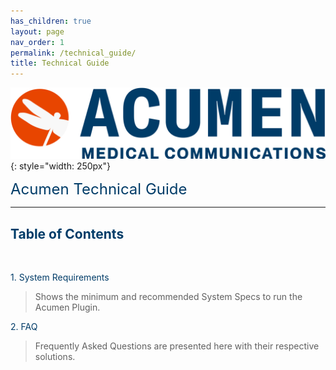 ```yaml
---
has_children: true
layout: page
nav_order: 1
permalink: /technical_guide/
title: Technical Guide
---
```


![image](/assets/images/logo.jpg){: style="width: 250px"}

<span style="color:#003C68; font-size: 24px">Acumen Technical Guide</span>

---

## <span style="color:#003C68">Table of Contents</span>

<br>

<span style="color:#003C68">1. System Requirements</span>     

>Shows the minimum and recommended System Specs to run the Acumen Plugin.

<span style="color:#003C68">2. FAQ</span> 

>Frequently Asked Questions are presented here with their respective solutions.